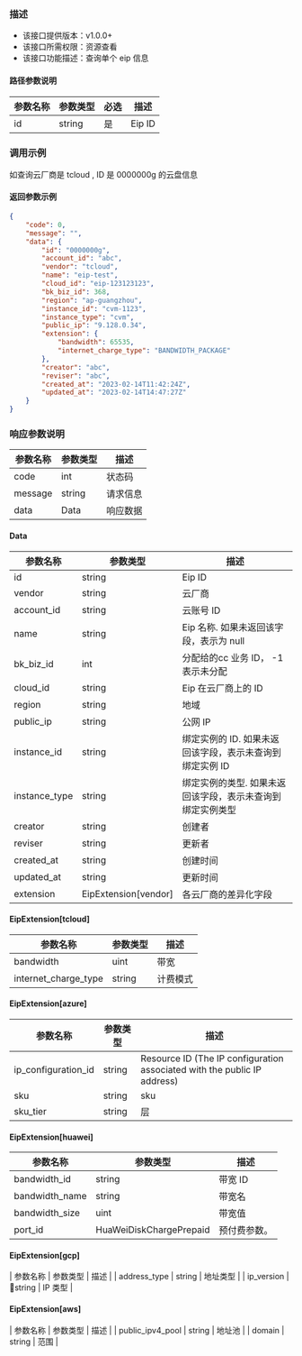 ### 描述

- 该接口提供版本：v1.0.0+
- 该接口所需权限：资源查看
- 该接口功能描述：查询单个 eip 信息

#### 路径参数说明
| 参数名称          | 参数类型                           | 必选 | 描述                                                         |
| ----------------- | ---------------------------------- | ---- | ------------------------------------------------------------ |
| id | string | 是 | Eip ID |

### 调用示例
如查询云厂商是 tcloud , ID 是 0000000g 的云盘信息
#### 返回参数示例
```json
{
    "code": 0,
    "message": "",
    "data": {
        "id": "0000000g",
        "account_id": "abc",
        "vendor": "tcloud",
        "name": "eip-test",
        "cloud_id": "eip-123123123",
        "bk_biz_id": 368,
        "region": "ap-guangzhou",
        "instance_id": "cvm-1123",
        "instance_type": "cvm",
        "public_ip": "9.128.0.34",
        "extension": {
            "bandwidth": 65535,
            "internet_charge_type": "BANDWIDTH_PACKAGE"
        },
        "creator": "abc",
        "reviser": "abc",
        "created_at": "2023-02-14T11:42:24Z",
        "updated_at": "2023-02-14T14:47:27Z"
    }
}
```
### 响应参数说明

| 参数名称    | 参数类型   | 描述   |
|---------|--------|------|
| code    | int  | 状态码  |
| message | string | 请求信息 |
| data    | Data | 响应数据 |
#### Data
| 参数名称   | 参数类型   | 描述                                       |
|--------|--------|------------------------------------------|
| id | string | Eip ID |
| vendor | string | 云厂商 |
| account_id | string | 云账号 ID |
| name | string | Eip 名称. 如果未返回该字段，表示为 null |
| bk_biz_id | int | 分配给的cc 业务 ID， -1 表示未分配 |
| cloud_id | string | Eip 在云厂商上的 ID |
| region | string | 地域 |
| public_ip | string | 公网 IP |
| instance_id | string | 绑定实例的 ID. 如果未返回该字段，表示未查询到绑定实例 ID |
| instance_type | string | 绑定实例的类型. 如果未返回该字段，表示未查询到绑定实例类型 |
| creator | string | 创建者 |
| reviser | string | 更新者 |
| created_at | string | 创建时间 |
| updated_at | string | 更新时间 | 
| extension | EipExtension[vendor] | 各云厂商的差异化字段| 

#### EipExtension[tcloud]

| 参数名称                           | 参数类型 |描述                                                         |
|--------------------------------| -------- |  ------------------------------------------------------------ |
| bandwidth | uint | 带宽 |
| internet_charge_type | string | 计费模式 |

#### EipExtension[azure]

| 参数名称                | 参数类型   | 描述                                                                       |
|---------------------|--------|--------------------------------------------------------------------------|
| ip_configuration_id | string | Resource ID (The IP configuration associated with the public IP address) |
| sku                 | string | sku                                                                      |
| sku_tier            | string | 层                                                                        |

#### EipExtension[huawei]
| 参数名称                           | 参数类型 | 描述                                                         |
|--------------------------------| -------- | ------------------------------------------------------------ |
| bandwidth_id | string | 带宽 ID |
| bandwidth_name | string | 带宽名 |
| bandwidth_size | uint | 带宽值 |
| port_id | HuaWeiDiskChargePrepaid |预付费参数。|

#### EipExtension[gcp]
| 参数名称 | 参数类型 | 描述 |
| address_type | string | 地址类型 |
| ip_version | string | IP 类型 |

#### EipExtension[aws]
| 参数名称 | 参数类型 | 描述 |
| public_ipv4_pool | string | 地址池 |
| domain | string | 范围 |